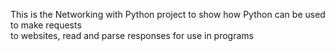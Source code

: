 This is the Networking with Python project to show how Python can be used to make requests  
to websites, read and parse responses for use in programs
